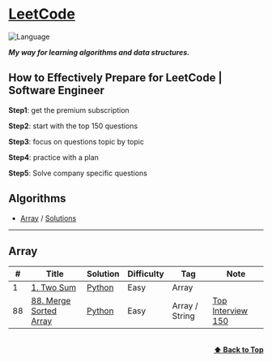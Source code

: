 # [LeetCode](https://leetcode.com/problemset/all/)

![Language](https://img.shields.io/badge/language-Python-orange.svg)&nbsp;

***My way for learning algorithms and data structures.***

## How to Effectively Prepare for LeetCode | Software Engineer 

**Step1**: get the premium subscription

**Step2**: start with the top 150 questions

**Step3**: focus on questions topic by topic

**Step4**: practice with a plan

**Step5**: Solve company specific questions

## Algorithms

- [Array](Algorithms_and_Data_Structures/Array.md) / [Solutions](#array)

---

## Array

| #  | Title                                                                                                                     | Solution                                    | Difficulty | Tag            | Note                                                                                                                 | 
|----|---------------------------------------------------------------------------------------------------------------------------|---------------------------------------------|------------|----------------|----------------------------------------------------------------------------------------------------------------------|
| 1  | [1. Two Sum](https://leetcode.com/problems/two-sum/description/)                                                          | [Python](./Python/1-two-sum.py)             | Easy       | Array          |                                                                                                                      |
| 88 | [88. Merge Sorted Array](https://leetcode.com/problems/merge-sorted-array/?envType=study-plan-v2&envId=top-interview-150) | [Python](./Python/88-merge-sorted-array.py) | Easy       | Array / String | [Top Interview 150](https://leetcode.com/problems/merge-sorted-array/?envType=study-plan-v2&envId=top-interview-150) |

<br/>
<div align="right">
    <b><a href="#algorithms">⬆️ Back to Top</a></b>
</div>
<br/>
